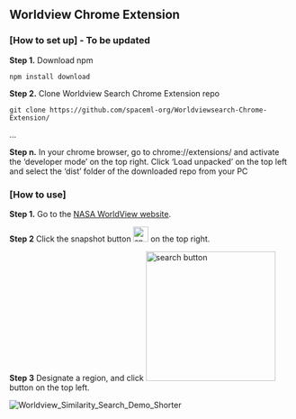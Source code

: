 ## Worldview Chrome Extension

### [How to set up] - To be updated
**Step 1.** Download npm
```
npm install download
```

**Step 2.** Clone Worldview Search Chrome Extension repo
```
git clone https://github.com/spaceml-org/Worldviewsearch-Chrome-Extension/
```

...

**Step n.** In your chrome browser, go to chrome://extensions/ and activate the ‘developer mode’ on the top right. Click ‘Load unpacked’ on the top left and select the ‘dist’ folder of the downloaded repo from your PC

### [How to use]
**Step 1.** Go to the [NASA WorldView website](https://worldview.earthdata.nasa.gov/). 

**Step 2** Click the snapshot button <img width="27" alt="snapshot button" src="https://user-images.githubusercontent.com/66165810/132449458-1e9ab261-8e14-4743-9114-23998829d616.PNG">
on the top right.

**Step 3** Designate a region, and click <img width="230" alt="search button" src="https://user-images.githubusercontent.com/66165810/132449131-a0772254-d682-4618-a587-ac82ffdae1c8.PNG"> button on the top left.

![Worldview_Similarity_Search_Demo_Shorter](https://user-images.githubusercontent.com/66165810/132450126-68e35802-7197-4d65-8a43-8e7843f358ab.gif)



